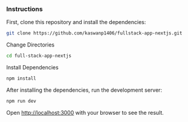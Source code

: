 ### Instructions

First, clone this repository and install the dependencies:

```bash
git clone https://github.com/kaswanp1406/fullstack-app-nextjs.git
```

Change Directories

```bash
cd full-stack-app-nextjs
```

Install Dependencies

```bash
npm install
```

After installing the dependencies, run the development server:

```bash
npm run dev
```

Open [http://localhost:3000](http://localhost:3000) with your browser to see the result.

